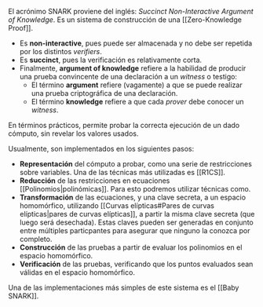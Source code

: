 El acrónimo SNARK proviene del inglés: *Succinct Non-Interactive Argument of Knowledge*. Es un sistema de construcción de una [[Zero-Knowledge Proof]].

- Es **non-interactive**, pues puede ser almacenada y no debe ser repetida por los distintos *verifiers*.
- Es **succinct**, pues la verificación es relativamente corta.
- Finalmente, **argument of knowledge** refiere a la habilidad de producir una prueba convincente de una declaración a un *witness* o testigo:
	- El término **argument** refiere (vagamente) a que se puede realizar una prueba criptográfica de una declaración.
	- El término **knowledge** refiere a que cada *prover* debe conocer un *witness*.

En términos prácticos, permite probar la correcta ejecución de un dado cómputo, sin revelar los valores usados.

Usualmente, son implementados en los siguientes pasos:

- **Representación** del cómputo a probar, como una serie de restricciones sobre variables. Una de las técnicas más utilizadas es [[R1CS]].
- **Reducción** de las restricciones en ecuaciones [[Polinomios|polinómicas]]. Para esto podremos utilizar técnicas como.
- **Transformación** de las ecuaciones, y una clave secreta, a un espacio homomórfico, utilizando [[Curvas elípticas#Pares de curvas elípticas|pares de curvas elípticas]], a partir la misma clave secreta (que luego será desechada). Estas claves pueden ser generadas en conjunto entre múltiples particpantes para asegurar que ninguno la conozca por completo.
- **Construcción** de las pruebas a partir de evaluar los polinomios en el espacio homomórfico.
- **Verificación** de las pruebas, verificando que los puntos evaluados sean válidas en el espacio homomórfico.

Una de las implementaciones más simples de este sistema es el [[Baby SNARK]].
